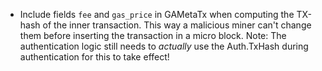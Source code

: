 * Include fields `fee` and `gas_price` in GAMetaTx when computing the TX-hash
  of the inner transaction. This way a malicious miner can't change them before
  inserting the transaction in a micro block. Note: The authentication logic
  still needs to _actually_ use the Auth.TxHash during authentication for this
  to take effect!

